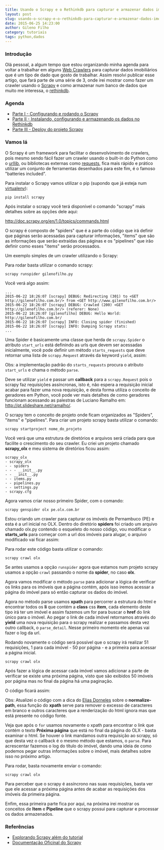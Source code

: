 ```yaml
---
title: Usando o Scrapy e o Rethinkdb para capturar e armazenar dados imobiliários - Parte I
layout: post
slug: usando-o-scrapy-e-o-rethinkdb-para-capturar-e-armazenar-dados-imobiliarios-parte-i
date: 2015-06-25 14:23:00
author: Gileno Filho
category: tutoriais
tags: python,dados
---
```



### Introdução

Olá pessoal, a algum tempo que estou organizando minha agenda para voltar a trabalhar em alguns [Web Crawlers](https://pt.wikipedia.org/wiki/Web_crawler) para capturar dados imobiliários que é um tipo de dado que gosto de trabalhar. Assim resolvi publicar esse artigo, que fará parte de uma série de 3, onde irei mostrar como fazer um crawler usando o [Scrapy](http://scrapy.org/) e como armazenar num banco de dados que muito me interessa, o [rethinkdb](http://www.rethinkdb.com/).

### Agenda

- [Parte I - Configurando e rodando o Scrapy](http://gilenofilho.com.br/usando-o-scrapy-e-o-rethinkdb-para-capturar-e-armazenar-dados-imobiliarios-parte-i/)
- [Parte II - Instalando, configurando e armazenando os dados no Rethinkdb](http://gilenofilho.com.br/usando-o-scrapy-e-o-rethinkdb-para-capturar-e-armazenar-dados-imobiliarios-parte-ii/)
- [Parte III - Deploy do projeto Scrapy](http://gilenofilho.com.br/usando-o-scrapy-e-o-rethinkdb-para-capturar-e-armazenar-dados-imobiliarios-parte-iii/)

### Vamos lá

O Scrapy é um framework para facilitar o desenvolvimento de crawlers, pois mesmo sendo fácil fazer um crawler usando o built-in do Python como o [urllib](https://docs.python.org/2/library/urllib.html), ou bibliotecas externas como [requests](http://docs.python-requests.org/en/latest/), fica mais rápido e prático utilizar um conjunto de ferramentas desenhados para este fim, é o famoso "batteries included".

Para instalar o Scrapy vamos utilizar o pip (supondo que já esteja num [virtualenv](https://virtualenv.pypa.io/en/latest/)):

```
pip install scrapy
```

Após instalar o scrapy você terá disponível o comando "scrapy" mais detalhes sobre as opções dele aqui:

http://doc.scrapy.org/en/1.0/topics/commands.html

O scrapy é composto de "spiders" que é a parte do código que irá definir que páginas serão acessadas para capturar informações, "items" que são as informações que serão extraídas das páginas e os "pipelines" que irão definir como esses "items" serão processados.

Um exemplo simples de um crawler utilizando o Scrapy:

<script src="https://gist.github.com/gileno/8579ef62f5a700ca99d4.js"></script>

Para rodar basta utilizar o comando scrapy:

```
scrapy runspider gilenofilho.py
```

Você verá algo assim:

```
...
2015-06-22 18:26:07 [scrapy] DEBUG: Redirecting (301) to <GET http://gilenofilho.com.br/> from <GET http://www.gilenofilho.com.br/>
2015-06-22 18:26:07 [scrapy] DEBUG: Crawled (200) <GET http://gilenofilho.com.br/> (referer: None)
2015-06-22 18:26:07 [gilenofilho] DEBUG: Hello World: http://gilenofilho.com.br/
2015-06-22 18:26:07 [scrapy] INFO: Closing spider (finished)
2015-06-22 18:26:07 [scrapy] INFO: Dumping Scrapy stats:
...
```

Uma Spider é basicamente uma classe que herda de `scrapy.Spider` o atributo `start_urls` está definindo as urls que devem ser acessadas inicialmente, você pode definir um método `starts_requests` que deve retornar uma lista de `scrapy.Request` através da keyword `yield`, assim:

Obs: a implementação padrão do `starts_requests` procura o atributo `start_urls` e chama o método `parse`.

<script src="https://gist.github.com/gileno/83720a8c73a52685e399.js"></script>

Deve se utilizar `yield` e passar um **callback** para a `scrapy.Request` pois o scrapy faz requisições assíncronas, isto é, não espera a requisição inicial acabar para fazer uma nova requisição, e desta forma utiliza o conceito de geradores em Python, você pode ver mais detalhes de como geradores funcionam acessando as palestras de Luciano Ramalho em: http://pt.slideshare.net/ramalho/.

O scrapy tem o conceito de projeto onde ficam organizados as "Spiders", "items" e "pipelines". Para criar um projeto scrapy basta utilizar o comando:

```
scrapy startproject nome_do_projeto
```

Você verá que uma estrutura de diretórios e arquivos será criada para que facilite o crescimento do seu crawler. Eu criei um projeto chamado **scrapy_olx** e meu sistema de diretórios ficou assim:

```
scrapy_olx
- scrapy_olx
- - spiders
- - - __init__.py
- - __init__.py
- - items.py
- - pipelines.py
- - settings.py
- scrapy.cfg
```

Agora vamos criar nosso primeiro Spider, com o comando:

```
scrapy genspider olx pe.olx.com.br
```

Estou criando um crawler para capturar os imóveis de Pernambuco (PE) e esta é a url inicial no OLX. Dentro do diretório **spiders** foi criado um arquivo chamado olx.py contendo o esqueleto do nosso código, vou modificar o **starts_urls** para começar com a url dos imóveis para alugar, o arquivo modificado vai ficar assim:

<script src="https://gist.github.com/gileno/e533443087a86b4a5fb5.js"></script>

Para rodar este código basta utilizar o comando:

```
scrapy crawl olx
```

Se antes usamos a opção `runspider` agora que estamos num projeto scrapy usamos a opção `crawl` passando o nome da **spider**, no caso **olx**.

Agora vamos modificar o método `parse` para adicionar a lógica de verificar os links para os imóveis que a página contém, após isso iremos acessar a página do imóvel para só então capturar os dados do imóvel.

<script src="https://gist.github.com/gileno/b9013b0aa9b2d518fe6c.js"></script>

Agora no método parse usamos **xpath** para percorrer a estrutura do html e encontrar todos os **li** que contém a **class** css **item**, cada elemento deste tipo irá ter um imóvel e assim fazemos um for para buscar o **href** do link único para o imóvel. Ao pegar o link de cada imóvel retornamos através do **yield** uma nova requisição para o scrapy realizar e passamos desta vez outro callback, o `parse_detail`. Nesse primeiro momento ele apenas vai fazer o log da url.

Rodando novamente o código será possível que o scrapy irá realizar 51 requisições, 1 para cada imóvel - 50 por página - e a primeira para acessar a página inicial.

```
scrapy crawl olx
```

Após fazer a lógica de acessar cada imóvel vamos adicionar a parte de verificar se existe uma próxima página, visto que são exibidos 50 imóveis por página mas no final da página há uma paginação.

O código ficará assim:

<script src="https://gist.github.com/gileno/39d3d663a314a56c8e2b.js"></script>

Obs: Atualizei o código com a dica do [Elias Dorneles](https://twitter.com/eliasdorneles) sobre o **normalize-path**, essa função do **xpath** serve para remover o excesso de caracteres em branco e outros caracteres que a renderização do html ignora mas que está presente no código fonte.

Veja que após o `for` usamos novamente o xpath para encontrar o link que contém o texto **Próxima página** que está no final da página do OLX - basta examinar o html. Se houver o link mandamos outra requisição ao scrapy, só que desta vez o callback é o mesmo método que estamos, o `parse`. Para acrescentar fazemos o log do título do imóvel, dando uma ideia de como podemos pegar outras informações sobre o imóvel, mais detalhes sobre isso no próximo artigo.

Para rodar, basta novamente enviar o comando:

```
scrapy crawl olx
```

Para perceber que o scrapy é assíncrono nas suas requisições, basta ver que ele acessar a próxima página antes de acabar as requisições dos imóveis da primeira página.

Enfim, essa primeira parte fica por aqui, na próxima irei mostrar os conceitos de **Item** e **Pipeline** que o scrapy possui para capturar e processar os dados armazenados.

### Referências

- [Explorando Scrapy além do tutorial](https://speakerdeck.com/eliasdorneles/explorando-scrapy-alem-do-tutorial)
- [Documentação Oficinal do Scrapy](http://doc.scrapy.org/en/1.0/index.html)
